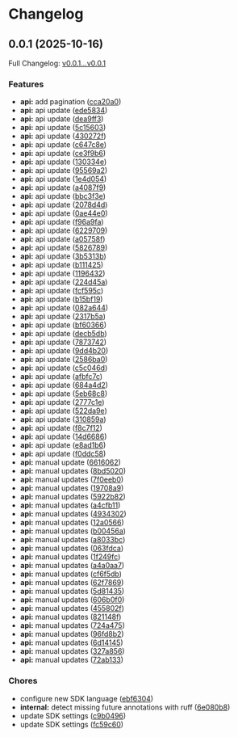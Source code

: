 # Changelog

## 0.0.1 (2025-10-16)

Full Changelog: [v0.0.1...v0.0.1](https://github.com/whopio/whopsdk-python/compare/v0.0.1...v0.0.1)

### Features

* **api:** add pagination ([cca20a0](https://github.com/whopio/whopsdk-python/commit/cca20a093df670d6f5fe55e78c741770b774848b))
* **api:** api update ([ede5834](https://github.com/whopio/whopsdk-python/commit/ede58347affb1212ee28e9f6c0cd4ad4cbc623e3))
* **api:** api update ([dea9ff3](https://github.com/whopio/whopsdk-python/commit/dea9ff31a3eb4a13c0495b21920fe15c89d08286))
* **api:** api update ([5c15603](https://github.com/whopio/whopsdk-python/commit/5c156032a6e24944bbb86f50382589ebc6f0cfbd))
* **api:** api update ([430272f](https://github.com/whopio/whopsdk-python/commit/430272f320ab8f916f47734eeb19a8fe67ac8577))
* **api:** api update ([c647c8e](https://github.com/whopio/whopsdk-python/commit/c647c8ed07e312dcc69a9b219800ab9c311022d0))
* **api:** api update ([ce3f9b6](https://github.com/whopio/whopsdk-python/commit/ce3f9b6ed25f68f5c620fbd3f211691308df24d9))
* **api:** api update ([130334e](https://github.com/whopio/whopsdk-python/commit/130334e85ad9731a64d4ef8c7afcb5362eed6f4d))
* **api:** api update ([95569a2](https://github.com/whopio/whopsdk-python/commit/95569a2d85672edd68c0770cf029c93808ecee5c))
* **api:** api update ([1e4d054](https://github.com/whopio/whopsdk-python/commit/1e4d05465e6b1d5ce9711dd6c3cfb6ffbccec0d7))
* **api:** api update ([a4087f9](https://github.com/whopio/whopsdk-python/commit/a4087f9a788febc82df09ef1ffde3b41aa5c3eb2))
* **api:** api update ([bbc3f3e](https://github.com/whopio/whopsdk-python/commit/bbc3f3e13fd41728877da8ab37c1002a336add9c))
* **api:** api update ([2078d4d](https://github.com/whopio/whopsdk-python/commit/2078d4dd7a4bd57d35a7c236c00c1692dfa1c3e3))
* **api:** api update ([0ae44e0](https://github.com/whopio/whopsdk-python/commit/0ae44e054d52c961863d5bb964c4ac8cd4d8ccf2))
* **api:** api update ([f96a9fa](https://github.com/whopio/whopsdk-python/commit/f96a9fade2077985f3a57a564fcf5d3a2a4ee247))
* **api:** api update ([6229709](https://github.com/whopio/whopsdk-python/commit/6229709ab174b897557891d2f8b9e8d1dd4f850f))
* **api:** api update ([a05758f](https://github.com/whopio/whopsdk-python/commit/a05758f1823ea4aba6f0124816432dcb1ad854ec))
* **api:** api update ([5826789](https://github.com/whopio/whopsdk-python/commit/5826789f3441d29195e1f9a50dcc5a8dfa823bd7))
* **api:** api update ([3b5313b](https://github.com/whopio/whopsdk-python/commit/3b5313ba1ba150dbc7bd0ba09ac0e7db3871add4))
* **api:** api update ([b111425](https://github.com/whopio/whopsdk-python/commit/b111425bddc392221ae058427e04f52b50e79f6a))
* **api:** api update ([1196432](https://github.com/whopio/whopsdk-python/commit/11964327da075908f521328225ee2d9f0a5d08c4))
* **api:** api update ([224d45a](https://github.com/whopio/whopsdk-python/commit/224d45a1b17ea90876591c55c2fd48f2606412a6))
* **api:** api update ([fcf595c](https://github.com/whopio/whopsdk-python/commit/fcf595cbeda1c35d183aa4b190d5b03f59d1af13))
* **api:** api update ([b15bf19](https://github.com/whopio/whopsdk-python/commit/b15bf195a340cc5dc94ed40eea9077c26705e91b))
* **api:** api update ([082a644](https://github.com/whopio/whopsdk-python/commit/082a644a872f6363f2e4f2065c66cb8530010815))
* **api:** api update ([2317b5a](https://github.com/whopio/whopsdk-python/commit/2317b5a5dfd31494dde3c654ee516438111d6e5d))
* **api:** api update ([bf60366](https://github.com/whopio/whopsdk-python/commit/bf60366c5dd32d0ea75c1b1e19a0c3fde03766fd))
* **api:** api update ([decb5db](https://github.com/whopio/whopsdk-python/commit/decb5dbf980d39c1b22294b931f51cddb7471669))
* **api:** api update ([7873742](https://github.com/whopio/whopsdk-python/commit/78737422c7dbb74d5de60570ce1c0beb9b5133d5))
* **api:** api update ([9dd4b20](https://github.com/whopio/whopsdk-python/commit/9dd4b209ba2faf9f0672b82408c41a05957778ae))
* **api:** api update ([2586ba0](https://github.com/whopio/whopsdk-python/commit/2586ba01139d748b91b6568a5b1646d291b058d4))
* **api:** api update ([c5c046d](https://github.com/whopio/whopsdk-python/commit/c5c046de999a35015cabec8d359dc8eb9d7e7cef))
* **api:** api update ([afbfc7c](https://github.com/whopio/whopsdk-python/commit/afbfc7cda33ececc5d32a68b61eb1bdce25d440d))
* **api:** api update ([684a4d2](https://github.com/whopio/whopsdk-python/commit/684a4d29083abea1924abe1d476566cea4836229))
* **api:** api update ([5eb68c8](https://github.com/whopio/whopsdk-python/commit/5eb68c8b5e834cb5d41b4ef6d92239180552068f))
* **api:** api update ([2777c1e](https://github.com/whopio/whopsdk-python/commit/2777c1ee8fa2b7568a5f7aa3ed7f6214e73e151e))
* **api:** api update ([522da9e](https://github.com/whopio/whopsdk-python/commit/522da9e0d26dddf66515450f89d6c3cd07728ec4))
* **api:** api update ([310859a](https://github.com/whopio/whopsdk-python/commit/310859a9111d682694c3c0f9146aebe90b8738f6))
* **api:** api update ([f8c7f12](https://github.com/whopio/whopsdk-python/commit/f8c7f1231bf24f1e6ee8217a604b7f7a26369e42))
* **api:** api update ([14d6686](https://github.com/whopio/whopsdk-python/commit/14d6686006244af27c8484222bfee7ca7797946a))
* **api:** api update ([e8ad1b6](https://github.com/whopio/whopsdk-python/commit/e8ad1b65c379c83598ab5e3df4323375effb2013))
* **api:** api update ([f0ddc58](https://github.com/whopio/whopsdk-python/commit/f0ddc5848b1123a311901c2f18dae20a8f111b3e))
* **api:** manual update ([6616062](https://github.com/whopio/whopsdk-python/commit/661606245f75b1e051eb8261eb25e3f0a9ba7530))
* **api:** manual updates ([8bd5020](https://github.com/whopio/whopsdk-python/commit/8bd5020184f7188182bd6bbefed5b57612576c0d))
* **api:** manual updates ([7f0eeb0](https://github.com/whopio/whopsdk-python/commit/7f0eeb0660a892ad93cf0100f3a54a4883462490))
* **api:** manual updates ([19708a9](https://github.com/whopio/whopsdk-python/commit/19708a9b9f9bff55b176f792f7c0a42254879e61))
* **api:** manual updates ([5922b82](https://github.com/whopio/whopsdk-python/commit/5922b825b2124d45f4497fe87c49b3ab9e956bc4))
* **api:** manual updates ([a4cfb11](https://github.com/whopio/whopsdk-python/commit/a4cfb111221fa2cf876c16f6fcef29ed85aca703))
* **api:** manual updates ([4934302](https://github.com/whopio/whopsdk-python/commit/4934302bdc2aeecfeadc29f8bb7f0b781e359998))
* **api:** manual updates ([12a0566](https://github.com/whopio/whopsdk-python/commit/12a0566c02d13586c06f332ed00432cb217add25))
* **api:** manual updates ([b00456a](https://github.com/whopio/whopsdk-python/commit/b00456a6975957c8cea04347b64a5193f4ab1677))
* **api:** manual updates ([a8033bc](https://github.com/whopio/whopsdk-python/commit/a8033bcbc16920240576131cf1da1915ba9d02fd))
* **api:** manual updates ([063fdca](https://github.com/whopio/whopsdk-python/commit/063fdcae5471d877d2f61dd375a9d9864ca2c4c6))
* **api:** manual updates ([1f249fc](https://github.com/whopio/whopsdk-python/commit/1f249fcad56842b606efba8ee9a9fd2cfb3a5209))
* **api:** manual updates ([a4a0aa7](https://github.com/whopio/whopsdk-python/commit/a4a0aa722072b80194fd11eb3b8008816eb7b618))
* **api:** manual updates ([cf6f5db](https://github.com/whopio/whopsdk-python/commit/cf6f5db50900489042ceba730baf9ebd326457b6))
* **api:** manual updates ([62f7869](https://github.com/whopio/whopsdk-python/commit/62f7869124a4b80b6973601ded3499b30d3ada62))
* **api:** manual updates ([5d81435](https://github.com/whopio/whopsdk-python/commit/5d8143583c4a800e1e83d053c6729ea803adb609))
* **api:** manual updates ([606b0f0](https://github.com/whopio/whopsdk-python/commit/606b0f05c079260b7ae12264ae0059198ac7afc9))
* **api:** manual updates ([455802f](https://github.com/whopio/whopsdk-python/commit/455802f91d272be82d13cfcd3c1d92db043c7c70))
* **api:** manual updates ([821148f](https://github.com/whopio/whopsdk-python/commit/821148f771ab4f068497d781ea42034c083667e0))
* **api:** manual updates ([724a475](https://github.com/whopio/whopsdk-python/commit/724a475899b0c22f5b5f500f12b0df2e87526b83))
* **api:** manual updates ([96fd8b2](https://github.com/whopio/whopsdk-python/commit/96fd8b255e581c67c56c6f6a39f684fc8be3ed7d))
* **api:** manual updates ([6d14145](https://github.com/whopio/whopsdk-python/commit/6d14145b53350ed0d53d622d6288673331e951f1))
* **api:** manual updates ([327a856](https://github.com/whopio/whopsdk-python/commit/327a8565176ce86b1af0c679d9db5499deea6e88))
* **api:** manual updates ([72ab133](https://github.com/whopio/whopsdk-python/commit/72ab133134a390ae5395e07ebf1459df666d859e))


### Chores

* configure new SDK language ([ebf6304](https://github.com/whopio/whopsdk-python/commit/ebf63045bd54a7988c1f0b2867224b7003f3fdef))
* **internal:** detect missing future annotations with ruff ([6e080b8](https://github.com/whopio/whopsdk-python/commit/6e080b854f8e403bddee5077d6891ae53a99ac08))
* update SDK settings ([c9b0496](https://github.com/whopio/whopsdk-python/commit/c9b049612845640f2637e2139a4e6a5e61b960d8))
* update SDK settings ([fc59c60](https://github.com/whopio/whopsdk-python/commit/fc59c6018a3ff8c9e1a667ece0021676062fbed3))

